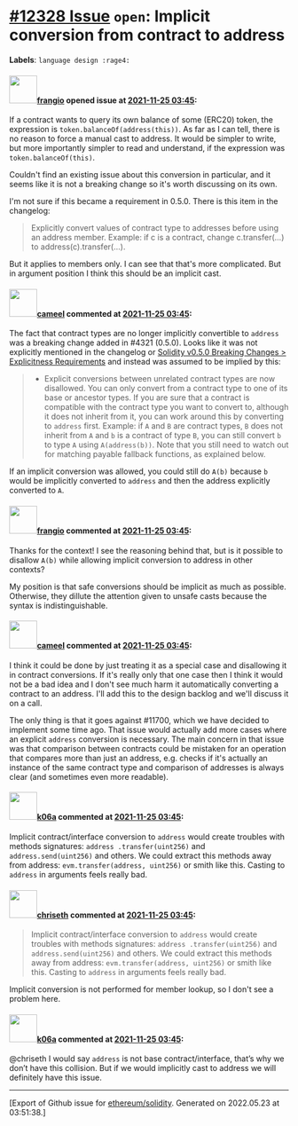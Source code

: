 # [\#12328 Issue](https://github.com/ethereum/solidity/issues/12328) `open`: Implicit conversion from contract to address
**Labels**: `language design :rage4:`


#### <img src="https://avatars.githubusercontent.com/u/481465?v=4" width="50">[frangio](https://github.com/frangio) opened issue at [2021-11-25 03:45](https://github.com/ethereum/solidity/issues/12328):

If a contract wants to query its own balance of some (ERC20) token, the expression is `token.balanceOf(address(this))`. As far as I can tell, there is no reason to force a manual cast to address. It would be simpler to write, but more importantly simpler to read and understand, if the expression was `token.balanceOf(this)`.

Couldn't find an existing issue about this conversion in particular, and it seems like it is not a breaking change so it's worth discussing on its own.

I'm not sure if this became a requirement in 0.5.0. There is this item in the changelog:
>Explicitly convert values of contract type to addresses before using an address member. Example: if c is a contract, change c.transfer(...) to address(c).transfer(...).

But it applies to members only. I can see that that's more complicated. But in argument position I think this should be an implicit cast.

#### <img src="https://avatars.githubusercontent.com/u/137030?v=4" width="50">[cameel](https://github.com/cameel) commented at [2021-11-25 03:45](https://github.com/ethereum/solidity/issues/12328#issuecomment-990093704):

The fact that contract types are no longer implicitly convertible to `address` was a breaking change added in #4321 (0.5.0). Looks like it was not explicitly mentioned in the changelog or [Solidity v0.5.0 Breaking Changes > Explicitness Requirements](https://docs.soliditylang.org/en/latest/050-breaking-changes.html#explicitness-requirements) and instead was assumed to be implied by this:
> - Explicit conversions between unrelated contract types are now disallowed. You can only convert from a contract type to one of its base or ancestor types. If you are sure that a contract is compatible with the contract type you want to convert to, although it does not inherit from it, you can work around this by converting to `address` first. Example: if `A` and `B` are contract types, `B` does not inherit from `A` and `b` is a contract of type `B`, you can still convert `b` to type `A` using `A(address(b))`. Note that you still need to watch out for matching payable fallback functions, as explained below.

If an implicit conversion was allowed, you could still do `A(b)` because `b` would be implicitly converted to `address` and then the address explicitly converted to `A`.

#### <img src="https://avatars.githubusercontent.com/u/481465?v=4" width="50">[frangio](https://github.com/frangio) commented at [2021-11-25 03:45](https://github.com/ethereum/solidity/issues/12328#issuecomment-990381767):

Thanks for the context! I see the reasoning behind that, but is it possible to disallow `A(b)` while allowing implicit conversion to address in other contexts?

My position is that safe conversions should be implicit as much as possible. Otherwise, they dillute the attention given to unsafe casts because the syntax is indistinguishable.

#### <img src="https://avatars.githubusercontent.com/u/137030?v=4" width="50">[cameel](https://github.com/cameel) commented at [2021-11-25 03:45](https://github.com/ethereum/solidity/issues/12328#issuecomment-990883409):

I think it could be done by just treating it as a special case and disallowing it in contract conversions. If it's really only that one case then I think it would not be a bad idea and I don't see much harm it automatically converting a contract to an address. I'll add this to the design backlog and we'll discuss it on a call.

The only thing is that it goes against #11700, which we have decided to implement some time ago. That issue would actually add more cases where an explicit `address` conversion is necessary. The main concern in that issue was that comparison between contracts could be mistaken for an operation that compares more than just an address, e.g. checks if it's actually an instance of the same contract type and comparison of addresses is always clear (and sometimes even more readable).

#### <img src="https://avatars.githubusercontent.com/u/702124?u=00e20e1963ccc9a908a5826b2d8c3b1b1f6acea4&v=4" width="50">[k06a](https://github.com/k06a) commented at [2021-11-25 03:45](https://github.com/ethereum/solidity/issues/12328#issuecomment-1029964596):

Implicit contract/interface conversion to `address` would create troubles with methods signatures: `address .transfer(uint256)` and `address.send(uint256)` and others. We could extract this methods away from address: `evm.transfer(address, uint256)` or smith like this. Casting to `address` in arguments feels really bad.

#### <img src="https://avatars.githubusercontent.com/u/9073706?v=4" width="50">[chriseth](https://github.com/chriseth) commented at [2021-11-25 03:45](https://github.com/ethereum/solidity/issues/12328#issuecomment-1031378828):

> Implicit contract/interface conversion to `address` would create troubles with methods signatures: `address .transfer(uint256)` and `address.send(uint256)` and others. We could extract this methods away from address: `evm.transfer(address, uint256)` or smith like this. Casting to `address` in arguments feels really bad.

Implicit conversion is not performed for member lookup, so I don't see a problem here.

#### <img src="https://avatars.githubusercontent.com/u/702124?u=00e20e1963ccc9a908a5826b2d8c3b1b1f6acea4&v=4" width="50">[k06a](https://github.com/k06a) commented at [2021-11-25 03:45](https://github.com/ethereum/solidity/issues/12328#issuecomment-1037449188):

@chriseth I would say `address` is not base contract/interface, that’s why we don’t have this collision. But if we would implicitly cast to address we will definitely have this issue.


-------------------------------------------------------------------------------



[Export of Github issue for [ethereum/solidity](https://github.com/ethereum/solidity). Generated on 2022.05.23 at 03:51:38.]
